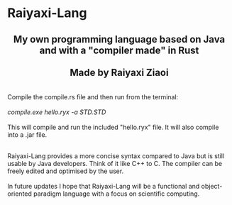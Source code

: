 # Raiyaxi-Lang

<div align="center"><h2>
My own programming language based on Java and with a "compiler made" in Rust<br/><br/>Made by Raiyaxi Ziaoi
</h2></div>
<br/>
Compile the compile.rs file and then run from the terminal:<br/><br/>
<i>compile.exe hello.ryx -a STD.STD</i><br/><br/>
This will compile and run the included "hello.ryx" file. It will also compile into a .jar file.
<br/><br/>

Raiyaxi-Lang provides a more concise syntax compared to Java but is still usable by Java developers. Think of it like C++ to C. The compiler can be freely edited and optimised by the user.
<br/><br/>
In future updates I hope that Raiyaxi-Lang will be a functional and object-oriented paradigm language with a focus on scientific computing.
